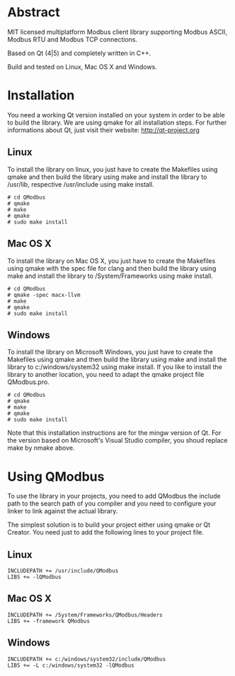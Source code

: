# Abstract
MIT licensed multiplatform Modbus client library supporting Modbus ASCII, Modbus RTU and Modbus TCP connections.

Based on Qt (4|5) and completely written in C++. 

Build and tested on Linux, Mac OS X and Windows.

# Installation
You need a working Qt version installed on your system in order to be able to build the library. We are using qmake for all installation steps. For further informations about Qt, just visit their website: http://qt-project.org

## Linux
To install the library on linux, you just have to create the Makefiles using qmake and then build the library using make and install the library to /usr/lib, respective /usr/include using make install.

    # cd QModbus
    # qmake
    # make 
    # qmake
    # sudo make install

## Mac OS X
To install the library on Mac OS X, you just have to create the Makefiles using qmake with the spec file for clang and then build the library using make and install the library to /System/Frameworks using make install.

    # cd QModbus
    # qmake -spec macx-llvm
    # make 
    # qmake
    # sudo make install

## Windows
To install the library on Microsoft Windows, you just have to create the Makefiles using qmake and then build the library using make and install the library to c:/windows/system32 using make install. If you like to install the library to another location, you need to adapt the qmake project file QModbus.pro.

    # cd QModbus
    # qmake
    # make
    # qmake
    # sudo make install

Note that this installation instructions are for the mingw version of Qt. For the version based on Microsoft's Visual Studio compiler, you shoud replace make by nmake above.

# Using QModbus
To use the library in your projects, you need to add QModbus the include path to the search path of you compiler and you need to configure your linker to link against the actual library.

The simplest solution is to build your project either using qmake or Qt Creator. You need just to add the following lines to your project file.

## Linux

    INCLUDEPATH += /usr/include/QModbus
    LIBS += -lQModbus

## Mac OS X

    INCLUDEPATH += /System/Frameworks/QModbus/Headers
    LIBS += -framework QModbus
    
## Windows

    INCLUDEPATH += c:/windows/system32/include/QModbus
    LIBS += -L c:/windows/system32 -lQModbus
